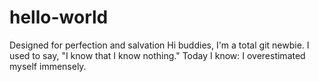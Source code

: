# hello-world
Designed for perfection and salvation
Hi buddies,
I'm a total git newbie.
I used to say, "I know that I know nothing." Today I know: I overestimated myself immensely.
